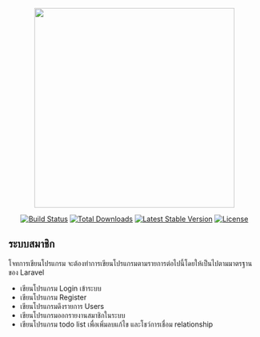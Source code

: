 <p align="center"><a href="https://laravel.com" target="_blank"><img src="https://raw.githubusercontent.com/laravel/art/master/logo-lockup/5%20SVG/2%20CMYK/1%20Full%20Color/laravel-logolockup-cmyk-red.svg" width="400"></a></p>

<p align="center">
<a href="https://travis-ci.org/laravel/framework"><img src="https://travis-ci.org/laravel/framework.svg" alt="Build Status"></a>
<a href="https://packagist.org/packages/laravel/framework"><img src="https://img.shields.io/packagist/dt/laravel/framework" alt="Total Downloads"></a>
<a href="https://packagist.org/packages/laravel/framework"><img src="https://img.shields.io/packagist/v/laravel/framework" alt="Latest Stable Version"></a>
<a href="https://packagist.org/packages/laravel/framework"><img src="https://img.shields.io/packagist/l/laravel/framework" alt="License"></a>
</p>

## ระบบสมาชิก
โจทการเขียนโปรแกรม จะต้องทำการเขียนโปรแกรมตามรายการต่อไปนี้โดยให้เป็นไปตามมาตรฐานของ Laravel

- เขียนโปรแกรม Login เข้าระบบ
- เขียนโปรแกรม Register
- เขียนโปรแกรมดึงรายการ Users 
- เขียนโปรแกรมออกรายงานสมาชิกในระบบ
- เขียนโปรแกรม todo list เพื่อเพิ่มลบแก้ไข และโชว์การเชื่อม relationship